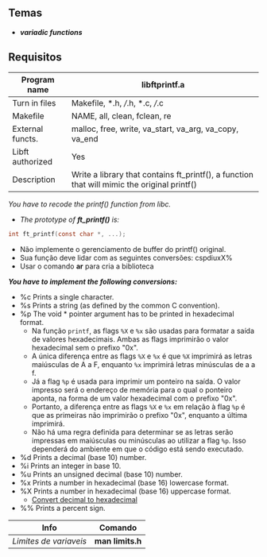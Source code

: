 ## Temas
- ***variadic functions***

## Requisitos

Program name | libftprintf.a
-------------|--------------
Turn in files | Makefile, *.h, */*.h, *.c, */*.c 
Makefile | NAME, all, clean, fclean, re
External functs. | malloc, free, write, va_start, va_arg, va_copy, va_end
Libft authorized | Yes
Description | Write a library that contains ft_printf(), a function that will mimic the original printf()

*You have to recode the printf() function from libc.*
- *The prototype of **ft_printf()** is:*
```c
int ft_printf(const char *, ...);
```

- Não implemente o gerenciamento de buffer do printf() original. 
- Sua função deve lidar com as seguintes conversões: cspdiuxX%
- Usar o comando **ar** para cria a biblioteca

***You have to implement the following conversions:***
- %c Prints a single character. 
- %s Prints a string (as defined by the common C convention). 
- %p The void * pointer argument has to be printed in hexadecimal format.
  - Na função `printf`, as flags `%X` e `%x` são usadas para formatar a saída de valores hexadecimais. Ambas as flags imprimirão o valor hexadecimal sem o prefixo "0x". 
  - A única diferença entre as flags `%X` e `%x` é que `%X` imprimirá as letras maiúsculas de A a F, enquanto `%x` imprimirá letras minúsculas de a a f. 
  - Já a flag `%p` é usada para imprimir um ponteiro na saída. O valor impresso será o endereço de memória para o qual o ponteiro aponta, na forma de um valor hexadecimal com o prefixo "0x". 
  - Portanto, a diferença entre as flags `%X` e `%x` em relação à flag `%p` é que as primeiras não imprimirão o prefixo "0x", enquanto a última imprimirá.
  - Não há uma regra definida para determinar se as letras serão impressas em maiúsculas ou minúsculas ao utilizar a flag `%p`. Isso dependerá do ambiente em que o código está sendo executado. 
- %d Prints a decimal (base 10) number. 
- %i Prints an integer in base 10. 
- %u Prints an unsigned decimal (base 10) number. 
- %x Prints a number in hexadecimal (base 16) lowercase format. 
- %X Prints a number in hexadecimal (base 16) uppercase format.
  - [Convert decimal to hexadecimal](https://www.rapidtables.org/pt/convert/number/decimal-to-hex.html) 
- \%% Prints a percent sign.

Info | Comando
----|--------
*Limites de variaveis*| **man limits.h**



